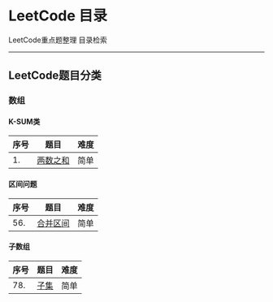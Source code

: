# LeetCode 目录

LeetCode重点题整理  目录检索

---

## LeetCode题目分类

### 数组

#### K-SUM类

| 序号 | 题目                                                         | 难度 |
| ---- | ------------------------------------------------------------ | ---- |
| 1.   | [两数之和](https://github.com/Cynicsss/LeetCode/blob/master/%E6%95%B0%E7%BB%84/01two-sum.cpp) | 简单 |



#### 区间问题

| 序号 | 题目                                                         | 难度 |
| ---- | ------------------------------------------------------------ | ---- |
| 56.  | [合并区间](https://github.com/Cynicsss/LeetCode/blob/master/%E6%95%B0%E7%BB%84/56-merge-intervals.cpp) | 简单 |



#### 子数组

| 序号 | 题目                                                         | 难度 |
| ---- | ------------------------------------------------------------ | ---- |
| 78.  | [子集](https://github.com/Cynicsss/LeetCode/blob/master/%E6%95%B0%E7%BB%84/78-subsets.cpp) | 简单 |

